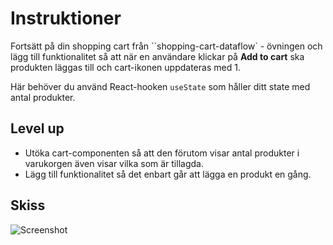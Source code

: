 # Instruktioner

Fortsätt på din shopping cart från ``shopping-cart-dataflow` - övningen och lägg till funktionalitet så att när en användare
klickar på **Add to cart** ska produkten läggas till och cart-ikonen uppdateras med 1.

Här behöver du använd React-hooken `useState` som håller ditt state med antal produkter.

## Level up

- Utöka cart-componenten så att den förutom visar antal produkter i varukorgen även visar vilka som är tillagda.
- Lägg till funktionalitet så det enbart går att lägga en produkt en gång.

## Skiss

![Screenshot](https://user-images.githubusercontent.com/54267140/98822777-8b0fd480-2431-11eb-9429-5711c7a05413.png)
